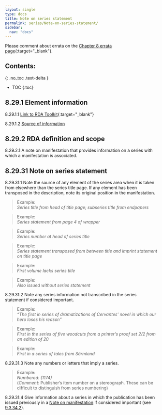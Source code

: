 ```yaml
---
layout: single
type: docs
title: Note on series statement
permalink: series/Note-on-series-statement/
sidebar:
  nav: "docs"
---
```


Please comment about errata on the [Chapter 8 errata page](https://docs.google.com/document/d/1-ZWQGu_ouVQ7UluDNDk86hr2_aBqsUzI6Re9MU3KVqo/edit#heading=h.cur5d4v2921o){:target="_blank"}.

## Contents:
{: .no_toc .text-delta }

- TOC
{:toc}

## 8.29.1 Element information

<a name="8.29.1.1">8.29.1.1</a> [Link to RDA Toolkit](https://beta.rdatoolkit.org/Content/Index?externalId=en-US_ala-ec428639-be29-3981-88e6-654cb35bbd9c){:target="_blank"}

<a name="8.29.1.2">8.29.1.2</a> [Source of information](/DCRMR/series/)

## 8.29.2 RDA definition and scope

<a name="8.29.2.1">8.29.2.1</a> A note on manifestation that provides information on a series with which a manifestation is associated.

## 8.29.31 Note on series statement

<a name="8.29.31.1">8.29.31.1</a> Note the source of any element of the series area when it is taken from elsewhere than the series title page. If any element has been transposed in the description, note its original position in the manifestation. 

>Example:    
><CITE>Series title from head of title page; subseries title from endpapers</CITE>  

>Example:    
><CITE>Series statement from page 4 of wrapper</CITE>  

>Example:    
><CITE>Series number at head of series title</CITE>  

>Example:    
><CITE>Series statement transposed from between title and imprint statement on title page</CITE>  

>Example:    
><CITE>First volume lacks series title</CITE>  

>Example:    
><CITE>Also issued without series statement</CITE>  

<a name="8.29.31.2">8.29.31.2</a> Note any series information not transcribed in the series statement if considered important.

>Example:    
><CITE>“The first in series of dramatizations of Cervantes' novel in which our hero loses his reason”</CITE>  

>Example:    
><CITE>First in the series of five woodcuts from a printer's proof set 2/2 from an edition of 20</CITE>   

>Example:    
><CITE>First in a series of tales from Sörmland</CITE>  

<a name="8.29.31.3">8.29.31.3</a> Note any numbers or letters that imply a series.

>Example:    
><CITE>Numbered: (1174)</CITE>    
>(*Comment*: Publisher’s item number on a stereograph. These can be difficult to distinguish from series numbering)  

<a name="8.29.31.4">8.29.31.4</a> Give information about a series in which the publication has been issued previously in a [Note on manifestation](/DCRMR/additional-notes/Note-on-manifestation/) if considered important (see [9.3.34.2](/DCRMR/additional-notes/Note-on-manifestation/#9.3.34.2)).
